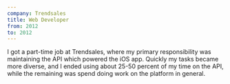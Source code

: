 ```yaml
---
company: Trendsales
title: Web Developer
from: 2012
to: 2012
---
```


I got a part-time job at Trendsales, where my primary responsibility was maintaining the API which powered the iOS app. Quickly my tasks became more diverse, and I ended using about 25-50 percent of my time on the API, while the remaining was spend doing work on the platform in general.
